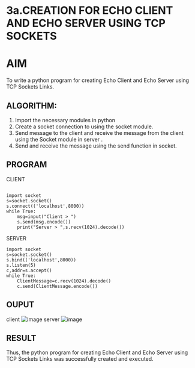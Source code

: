 # 3a.CREATION FOR ECHO CLIENT AND ECHO SERVER USING TCP SOCKETS
# AIM
To write a python program for creating Echo Client and Echo Server using TCP
Sockets Links.
## ALGORITHM:
1. Import the necessary modules in python
2. Create a socket connection to using the socket module.
3. Send message to the client and receive the message from the client using the Socket module in
 server .
4. Send and receive the message using the send function in socket.
## PROGRAM
CLIENT
```
 
import socket 
s=socket.socket() 
s.connect(('localhost',8000)) 
while True: 
    msg=input("Client > ") 
    s.send(msg.encode()) 
    print("Server > ",s.recv(1024).decode())
```
SERVER
```
import socket 
s=socket.socket() 
s.bind(('localhost',8000)) 
s.listen(5) 
c,addr=s.accept() 
while True: 
    ClientMessage=c.recv(1024).decode() 
    c.send(ClientMessage.encode())
```
## OUPUT
client
![image](https://github.com/user-attachments/assets/19b51d35-3bf8-4f78-9e96-8d597aa6b08f)
server
![image](https://github.com/user-attachments/assets/d9b4ef85-fe1b-4c54-944b-f8effbdcbd44)


## RESULT
Thus, the python program for creating Echo Client and Echo Server using TCP Sockets Links 
was successfully created and executed.
